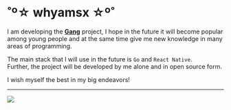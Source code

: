 # ˚º☆ whyamsx ☆º˚

I am developing the [**Gang**](https://github.com/whyamsx/gang) project, I hope in the future it will become popular among young people and at the same time give me new knowledge in many areas of programming.

The main stack that I will use in the future is `Go` and `React Native`. \
Further, the project will be developed by me alone and in open source form.

I wish myself the best in my big endeavors!

---

[![](https://visitcount.itsvg.in/api?id=whyamsx&label=Profile%20Views&color=12&icon=9&pretty=false)](https://visitcount.itsvg.in)
